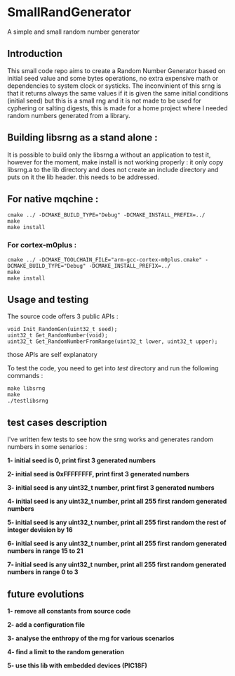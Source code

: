 # SmallRandGenerator
A simple and small random number generator

## Introduction

This small code repo aims to create a Random Number Generator based on initial seed value and some bytes operations, no extra expensive math or dependencies to system clock or systicks. The inconvinient of this srng is that it returns always the same values if it is given the same initial conditions (initial seed) but this is a small rng and it is not made to be used for cyphering or salting digests, this is made for a home project where I needed random numbers generated from a library.

## Building libsrng as a stand alone :

It is possible to build only the libsrng.a without an application to test it, however for the moment, make install is not working properly : it only copy libsrng.a to the lib directory and does not create an include directory and puts on it the lib header. this needs to be addressed.

## For native mqchine :

```
cmake ../ -DCMAKE_BUILD_TYPE="Debug" -DCMAKE_INSTALL_PREFIX=../
make
make install
```

### For cortex-m0plus :

```
cmake ../ -DCMAKE_TOOLCHAIN_FILE="arm-gcc-cortex-m0plus.cmake" -DCMAKE_BUILD_TYPE="Debug" -DCMAKE_INSTALL_PREFIX=../
make
make install
```

## Usage and testing

The source code offers 3 public APIs : 

```
void Init_RandomGen(uint32_t seed);
uint32_t Get_RandomNumber(void);
uint32_t Get_RandomNumberFromRange(uint32_t lower, uint32_t upper);
```
those APIs are self explanatory 

To test the code, you need to get into *test* directory and run the following commands :

```
make libsrng
make
./testlibsrng
```
## test cases description
I've written few tests to see how the srng works and generates random numbers in some senarios :

**1- initial seed is 0, print first 3 generated numbers**

**2- initial seed is 0xFFFFFFFF, print first 3 generated numbers**

**3- initial seed is any uint32_t number, print first 3 generated numbers**

**4- initial seed is any uint32_t number, print all 255 first random generated numbers**

**5- initial seed is any uint32_t number, print all 255 first random the rest of integer devision by 16**

**6- initial seed is any uint32_t number, print all 255 first random generated numbers in range 15 to 21**

**7- initial seed is any uint32_t number, print all 255 first random generated numbers in range 0 to 3**

## future evolutions

**1- remove all constants from source code**

**2- add a configuration file**

**3- analyse the enthropy of the rng for various scenarios**

**4- find a limit to the random generation**

**5- use this lib with embedded devices (PIC18F)**
